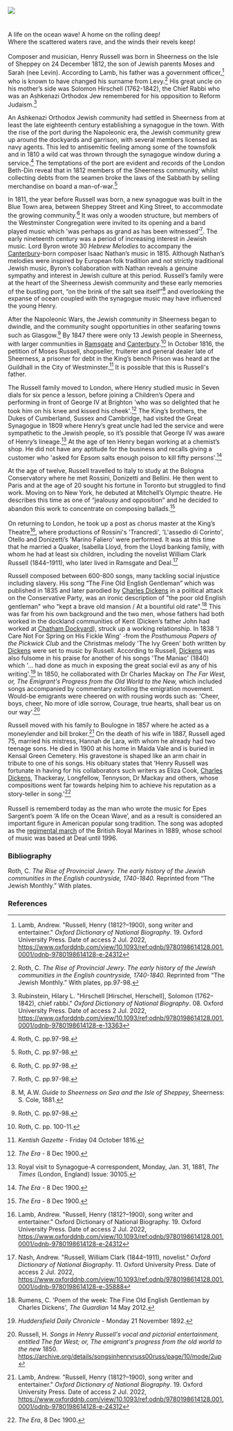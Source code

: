 <a href="https://juncture-digital.org"><img src="https://juncture-digital.org/images/ve-button.png"></a>

<param ve-config 
       title="Henry Russell (1812-1900)"
       author="Michelle Crowther"
       banner="/images/banners/19c.jpg"
       layout="vertical">

<param ve-entity eid="Q736439" aliases="Ramsgate">
<param ve-entity eid="Q1011096" aliases="Deal">
<param ve-entity eid="Q1003196" aliases="Sheerness">

#

A life on the ocean wave! A home on the rolling deep!   
Where the scattered waters rave, and the winds their revels keep!   
<br>
Composer and musician, Henry Russell was born in Sheerness on the Isle of Sheppey on 24 December 1812, the son of Jewish parents Moses and Sarah (nee Levin). According to Lamb, his father was a government officer,[^ref1] who is known to have changed his surname from Levy.[^ref2] His great uncle on his mother’s side was Solomon Hirschell (1762-1842), the Chief Rabbi who was an Ashkenazi Orthodox Jew remembered for his opposition to Reform Judaism.[^ref3]
<param ve-image url="https://stor.artstor.org/stor/0d4f592c-8356-414b-b38d-d9187bfd720d" label="George Vertue, The Picturesque Beauties of Great Britain: Kent.  Dock Yard, Sheerness, 1829" attribution="Photo by Astrid Stilma. By permission of Patrick Marrin">

An Ashkenazi Orthodox Jewish community had settled in Sheerness from at least the late eighteenth century establishing a synagogue in the town. With the rise of the port during the Napoleonic era, the Jewish community grew up around the dockyards and garrison, with several members licensed as navy agents. This led to antisemitic feeling among some of the townsfolk and in 1810 a wild cat was thrown through the synagogue window during a service.[^ref4] The temptations of the port are evident and records of the London Beth-Din reveal that in 1812 members of the Sheerness community, whilst collecting debts from the seamen broke the laws of the Sabbath by selling merchandise on board a man-of-war.[^ref5]
<param ve-image url="https://stor.artstor.org/stor/adbf4c0e-1df6-4b2c-80a7-5f71f4215705" label="George Vertue, The Picturesque Beauties of Great Britain: Kent.  Dock Yard, Sheerness, 1829" attribution="Photo by Astrid Stilma. By permission of Patrick Marrin">

In 1811, the year before Russell was born, a new synagogue was built in the Blue Town area, between Sheppey Street and King Street, to accommodate the growing community.[^ref6] It was only a wooden structure, but members of the Westminster Congregation were invited to its opening and a band played music which 'was perhaps as grand as has been witnessed'[^ref7]. The early nineteenth century was a period of increasing interest in Jewish music. Lord Byron wrote 30 _Hebrew Melodies_ to accompany the [Canterbury](/19c/19c-canterbury)-born composer Isaac Nathan’s music in 1815. Although Nathan’s melodies were inspired by European folk tradition and not strictly traditional Jewish music, Byron’s collaboration with Nathan reveals a genuine sympathy and interest in Jewish culture at this period. Russell’s family were at the heart of the Sheerness Jewish community and these early memories of the bustling port, “on the brink of the salt sea itself”[^ref8] and overlooking the expanse of ocean coupled with the synagogue music may have influenced the young Henry. 
<param ve-image url="https://stor.artstor.org/stor/e5edb1c7-9b9f-427e-8057-e5df4793b6d4" label="George Vertue, The Picturesque Beauties of Great Britain: Kent.  Dock Yard, Sheerness, 1829" attribution="Photo by Astrid Stilma. By permission of Patrick Marrin">

After the Napoleonic Wars, the Jewish community in Sheerness began to dwindle, and the community sought opportunities in other seafaring towns such as Glasgow.[^ref9] By 1847 there were only 13 Jewish people in Sheerness, with larger communities in [Ramsgate](/19c/19c-ramsgate) and [Canterbury](/19c/19c-canterbury).[^ref10]   In October 1816, the petition of Moses Russell, shopseller, fruiterer and general dealer late of Sheerness, a prisoner for debt in the King’s bench Prison was heard at the Guildhall in the City of Westminster.[^ref11] It is possible that this is Russell's father.
<param ve-image url="https://upload.wikimedia.org/wikipedia/commons/9/9a/British_Tars%2C_Towing_the_Danish_Fleet_into_Harbour_%28NAPOLEON_158%29.jpeg" label="Towing the Danish Fleet, 1807. Note the sign indicating Sheerness Harbour" attribution="University of Washington Special Collections">

The Russell family moved to London, where Henry studied music in Seven dials for six pence a lesson, before joining a Children’s Opera and performing in front of George IV at Brighton 'who was so delighted that he took him on his knee and kissed his cheek'.[^ref12] The King’s brothers, the Dukes of Cumberland, Sussex and Cambridge, had visited the Great Synagogue in 1809 where Henry’s great uncle had led the service and were sympathetic to the Jewish people, so it’s possible that George IV was aware of Henry’s lineage.[^ref13] At the age of ten Henry began working at a chemist’s shop. He did not have any aptitude for the business and recalls giving a customer who 'asked for Epsom salts enough poison to kill fifty persons'.[^ref14]
<param ve-image url="https://upload.wikimedia.org/wikipedia/commons/1/1c/Charles_Motte_-_Rossini_et_Georges_IV_-_la_soir%C3%A9e_de_Brighton.jpg" label="Gioachino Rossini's meeting with George IV of the United Kingdom at Brighton in 1823" attribution="as depicted in a lithograph by Charles Motte.">

At the age of twelve, Russell travelled to Italy to study at the Bologna Conservatory where he met Rossini, Donizetti and Bellini. He then went to Paris and at the age of 20 sought his fortune in Toronto but struggled to find work. Moving on to New York, he debuted at Mitchell’s Olympic theatre. He describes this time as one of “jealousy and opposition” and he decided to abandon this work to concentrate on composing ballads.[^ref15] 
<br><br>
On returning to London, he took up a post as chorus master at the King’s Theatre[^ref16], where productions of Rossini's 'Trancredi', 'L'assedio di Corinto', Otello  and Donizetti’s 'Marino Faliero' were performed. It was at this time that he married a Quaker, Isabella Lloyd, from the Lloyd banking family, with whom he had at least six children, including the novelist William Clark Russell (1844–1911), who later lived in Ramsgate and Deal.[^ref17]
<param ve-image url="https://upload.wikimedia.org/wikipedia/commons/8/8d/Henry_Russell_LCCN2003655318.jpg" label="Henry Russell" attribution="Popular Graphic Arts, Public domain, via Wikimedia Commons">

Russell composed between 600-800 songs, many tackling social injustice including slavery. His song “The Fine Old English Gentleman”  which was published in 1835 and later parodied by [Charles Dickens](/dickens/dickens-biography) in a political attack on the Conservative Party, was an ironic description of "the poor old English gentleman" who "kept a brave old mansion / At a bountiful old rate".[^ref18] This was far from his own background and the two men, whose fathers had both worked in the dockland communities of Kent (Dicken’s father John had worked at [Chatham Dockyard](/dickens/dickens-chatham/)), struck up a working relationship. In 1838 'I Care Not For Spring on His Fickle Wing' -from the _Posthumous Papers of the Pickwick Club_ and the Christmas melody 'The Ivy Green' both written by [Dickens](/dickens/dickens-biography) were set to music by Russell. According to Russell, [Dickens](/dickens/dickens-biography) was also fulsome in his praise for another of his songs 'The Maniac' (1840) which '… had done as much in exposing the great social evil as any of his writing'.[^ref19] In 1850, he collaborated with Dr Charles Mackay on _The Far West, or, The Emigrant's Progress from the Old World to the New,_ which included songs accompanied by commentary extolling the emigration movement. Would-be emigrants were cheered on with rousing words such as: 'Cheer, boys, cheer, No more of idle sorrow, Courage, true hearts, shall bear us on our way'.[^ref20]
<param ve-image url="https://upload.wikimedia.org/wikipedia/commons/6/69/The_Maniac._%28BM_1922%2C0710.618%29.jpg" label="The Maniac. BM 1922,0710.618" attribution="© The Trustees of the British Museum, Public domain, via Wikimedia Commons" license="CC BY-NC-SA 4.0">

Russell moved with his family to Boulogne in 1857 where he acted as a moneylender and bill broker.[^ref21] On the death of his wife in 1887, Russell aged 75, married his mistress, Hannah de Lara, with whom he already had two teenage sons. He died in 1900 at his home in Maida Vale and is buried in Kensal Green Cemetery. His gravestone is shaped like an arm chair in tribute to one of his songs. His obituary states that 'Henry Russell was fortunate in having for his collaborators such writers as Eliza Cook, [Charles Dickens](/dickens/dickens-biography), Thackeray, Longfellow, Tennyson, Dr Mackay and others, whose compositions went far towards helping him to achieve his reputation as a story-teller in song.'[^ref22] 
<br><br>
Russell is rememberd today as the man who wrote the music for Epes Sargent’s poem ‘A life on the Ocean Wave’, and as a result is considered an important figure in American popular song tradition. The song was adopted as the [regimental march](https://youtu.be/wgr7RWyDp-E) of the British Royal Marines in 1889, whose school of music was based at Deal until 1996.
<param ve-image url="https://upload.wikimedia.org/wikipedia/commons/3/33/George_Augustus_Sala_-_A_Life_on_the_Ocean_Wave_-_B1979.12.880_-_Yale_Center_for_British_Art.jpg" label="A life on the Ocean Wave" attribution="Yale Center for British Art, Drawing by George Augustus Sala, CC0, via Wikimedia Commons"> 

### Bibliography

Roth, C. _The Rise of Provincial Jewry. The early history of the Jewish communities in the English countryside, 1740-1840._ Reprinted from “The Jewish Monthly.” With plates.

### References

[^ref1]: Lamb, Andrew. "Russell, Henry (1812?–1900), song writer and entertainer." _Oxford Dictionary of National Biography_.  19. Oxford University Press. Date of access 2 Jul. 2022, <https://www.oxforddnb.com/view/10.1093/ref:odnb/9780198614128.001.0001/odnb-9780198614128-e-24312>   
[^ref2]: Roth, C.  _The Rise of Provincial Jewry. The early history of the Jewish communities in the English countryside, 1740-1840._ Reprinted from “The Jewish Monthly.” With plates, pp.97-98.
[^ref3]: Rubinstein, Hilary L. "Hirschell [Hirschel, Herschell], Solomon (1762–1842), chief rabbi." _Oxford Dictionary of National Biography_.  08. Oxford University Press. Date of access 2 Jul. 2022, <https://www.oxforddnb.com/view/10.1093/ref:odnb/9780198614128.001.0001/odnb-9780198614128-e-13363>   
[^ref4]: Roth, C. pp.97-98.    
[^ref5]: Roth, C. pp.97-98.    
[^ref6]: Roth, C. pp.97-98.   
[^ref7]: Roth, C. pp.97-98.   
[^ref8]: M, A.W. _Guide to Sheerness on Sea and the Isle of Sheppey_, Sheerness: S. Cole, 1881.
[^ref9]: Roth, C. pp.97-98.   
[^ref10]: Roth, C. pp. 100-11.   
[^ref11]: _Kentish Gazette_ - Friday 04 October 1816.   
[^ref12]: _The Era_ - 8 Dec 1900.   
[^ref13]: Royal visit to Synagogue-A correspondent, Monday,  Jan. 31, 1881, _The Times_ (London, England) Issue: 30105.   
[^ref14]: _The Era_ - 8 Dec 1900. 
[^ref15]: _The Era_ - 8 Dec 1900.
[^ref16]: Lamb, Andrew. "Russell, Henry (1812?–1900), song writer and entertainer." Oxford Dictionary of National Biography.  19. Oxford University Press. Date of access 2 Jul. 2022, <https://www.oxforddnb.com/view/10.1093/ref:odnb/9780198614128.001.0001/odnb-9780198614128-e-24312>    
[^ref17]: Nash, Andrew. "Russell, William Clark (1844–1911), novelist." _Oxford Dictionary of National Biography_.  11. Oxford University Press. Date of access 2 Jul. 2022, <https://www.oxforddnb.com/view/10.1093/ref:odnb/9780198614128.001.0001/odnb-9780198614128-e-35888>   
[^ref18]: Rumens, C. 'Poem of the week: The Fine Old English Gentleman by Charles Dickens', _The Guardian_ 14 May 2012.   
[^ref19]: _Huddersfield Daily Chronicle_ - Monday 21 November 1892.   
[^ref20]: Russell, H. _Songs in Henry Russell's vocal and pictorial entertainment, entitled The far West; or, The emigrant's progress from the old world to the new_ 1850. https://archive.org/details/songsinhenryruss00russ/page/10/mode/2up    
[^ref21]: Lamb, Andrew. "Russell, Henry (1812?–1900), song writer and entertainer." _Oxford Dictionary of National Biography_.  19. Oxford University Press. Date of access 2 Jul. 2022, <https://www.oxforddnb.com/view/10.1093/ref:odnb/9780198614128.001.0001/odnb-9780198614128-e-24312>    
[^ref22]: _The Era_, 8 Dec 1900.
